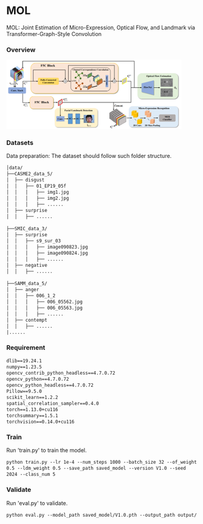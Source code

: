 # MOL
MOL: Joint Estimation of Micro-Expression, Optical Flow, and Landmark via Transformer-Graph-Style Convolution

### Overview
<img src="figures/overview.png" style="zoom:45%;" />

### Datasets
Data preparation: The dataset should follow such folder structure.

```
│data/
├──CASME2_data_5/
│  ├── disgust
│  │   ├── 01_EP19_05f
│  │   │   ├── img1.jpg
│  │   │   ├── img2.jpg
│  │   │   ├── ......
│  ├── surprise
│  │   ├── ......

├──SMIC_data_3/
│  ├── surprise
│  │   ├── s9_sur_03
│  │   │   ├── image090823.jpg
│  │   │   ├── image090824.jpg
│  │   │   ├── ......
│  ├── negative
│  │   ├── ......

├──SAMM_data_5/
│  ├── anger
│  │   ├── 006_1_2
│  │   │   ├── 006_05562.jpg
│  │   │   ├── 006_05563.jpg
│  │   │   ├── ......
│  ├── contempt
│  │   ├── ......
|......
```
### Requirement
```
dlib==19.24.1
numpy==1.23.5
opencv_contrib_python_headless==4.7.0.72
opencv_python==4.7.0.72
opencv_python_headless==4.7.0.72
Pillow==9.5.0
scikit_learn==1.2.2
spatial_correlation_sampler==0.4.0
torch==1.13.0+cu116
torchsummary==1.5.1
torchvision==0.14.0+cu116
```

### Train
Run 'train.py' to train the model.
```
python train.py --lr 1e-4 --num_steps 1000 --batch_size 32 --of_weight 0.5 --ldm_weight 0.5 --save_path saved_model --version V1.0 --seed 2024 --class_num 5
```

### Validate
Run 'eval.py' to validate.
```
python eval.py --model_path saved_model/V1.0.pth --output_path output/ 
```

